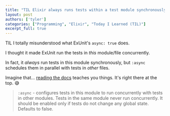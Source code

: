 ```yaml
---
title: "TIL Elixir always runs tests within a test module synchronously"
layout: post
authors: ['tyler']
categories: ["Programming", "Elixir", "Today I Learned (TIL)"]
excerpt_full: true
---
```


TIL I totally misunderstood what ExUnit's `async: true` does.

I thought it made ExUnit run the tests in *this* module/file concurrently.

In fact, it *always* run tests in this module synchronously, but `:async` schedules them in parallel with tests in *other* files.

Imagine that... [reading the docs](https://hexdocs.pm/ex_unit/ExUnit.Case.html) teaches you things. It's right there at the top. 😅

> `:async` - configures tests in this module to run concurrently with tests in other modules. Tests in the same module never run concurrently. It should be enabled only if tests do not change any global state. Defaults to false.
